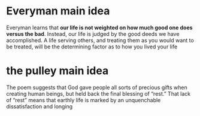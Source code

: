 # Everyman main idea

Everyman learns that **our life is not weighted on how much good one does versus the bad**. Instead, our life is judged by the good deeds we have accomplished. A life serving others, and treating them as you would want to be treated, will be the determining factor as to how you lived your life

# the pulley main idea

The poem suggests that God gave people all sorts of precious gifts when creating human beings, but held back the final blessing of “rest.” That lack of “rest” means that earthly life is marked by an unquenchable dissatisfaction and longing

